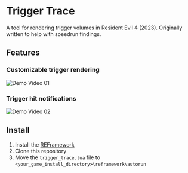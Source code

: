 # Trigger Trace
A tool for rendering trigger volumes in Resident Evil 4 (2023).
Originally written to help with speedrun findings.

## Features

### Customizable trigger rendering
![Demo Video 01](./assets/tt-demo-01.gif)

### Trigger hit notifications 
![Demo Video 02](./assets/tt-demo-02.gif)

## Install
1. Install the [REFramework](https://github.com/praydog/REFramework)
2. Clone this repository
3. Move the `trigger_trace.lua` file to `<your_game_install_directory>\reframework\autorun`